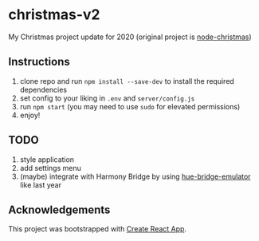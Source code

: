 # christmas-v2

My Christmas project update for 2020 (original project is [node-christmas](https://github.com/zane-programs/node-christmas))

## Instructions

1. clone repo and run `npm install --save-dev` to install the required dependencies
2. set config to your liking in `.env` and `server/config.js`
3. run `npm start` (you may need to use `sudo` for elevated permissions)
4. enjoy!

## TODO

1. style application
2. add settings menu
3. (maybe) integrate with Harmony Bridge by using [hue-bridge-emulator](https://github.com/tim-hellhake/hue-bridge-emulator) like last year

## Acknowledgements

This project was bootstrapped with [Create React App](https://github.com/facebook/create-react-app).
